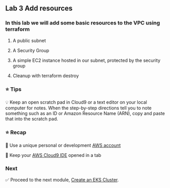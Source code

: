 ## Lab 3 Add resources

### In this lab we will add some basic resources to the VPC using terraform

1. A public subnet
   

2. A Security Group


3. A simple EC2 instance hosted in our subnet, protected by the security group
   

4. Cleanup with terraform destroy



### :star: Tips

:bulb: Keep an open scratch pad in Cloud9 or a text editor on your local computer
for notes.  When the step-by-step directions tell you to note something such as
an ID or Amazon Resource Name (ARN), copy and paste that into the scratch pad.

### :star: Recap

:key: Use a unique personal or development [AWS account](#aws-account)

:key: Keep your [AWS Cloud9 IDE](#aws-cloud9-ide) opened in a tab

### Next

:white_check_mark: Proceed to the next module, [Create an EKS Cluster](../create_eks).



